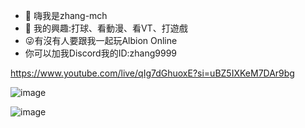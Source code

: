 - 👋 嗨我是zhang-mch
- 👀 我的興趣:打球、看動漫、看VT、打遊戲
- 😜有沒有人要跟我一起玩Albion Online
- 你可以加我Discord我的ID:zhang9999

https://www.youtube.com/live/qIg7dGhuoxE?si=uBZ5IXKeM7DAr9bg


![image](https://github.com/user-attachments/assets/ed02352c-2de6-4bda-aea1-364301e25c7b)


 ![image](https://github.com/user-attachments/assets/f5bee400-c738-4c30-aef0-999681a2f121)


